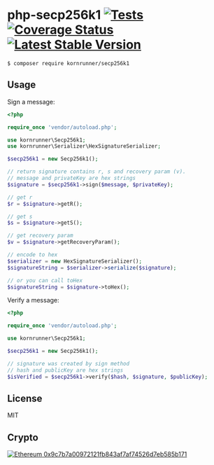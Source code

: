 # php-secp256k1 [![Tests](https://github.com/kornrunner/php-secp256k1/actions/workflows/tests.yml/badge.svg?branch=master)](https://github.com/kornrunner/php-secp256k1/actions/workflows/tests.yml) [![Coverage Status](https://coveralls.io/repos/github/kornrunner/php-secp256k1/badge.svg?branch=master)](https://coveralls.io/github/kornrunner/php-secp256k1?branch=master) [![Latest Stable Version](https://poser.pugx.org/kornrunner/secp256k1/v/stable)](https://packagist.org/packages/kornrunner/secp256k1)

```lang=bash
$ composer require kornrunner/secp256k1
```

## Usage

Sign a message:

```php
<?php

require_once 'vendor/autoload.php';

use kornrunner\Secp256k1;
use kornrunner\Serializer\HexSignatureSerializer;

$secp256k1 = new Secp256k1();

// return signature contains r, s and recovery param (v).
// message and privateKey are hex strings
$signature = $secp256k1->sign($message, $privateKey);

// get r
$r = $signature->getR();

// get s
$s = $signature->getS();

// get recovery param
$v = $signature->getRecoveryParam();

// encode to hex
$serializer = new HexSignatureSerializer();
$signatureString = $serializer->serialize($signature);

// or you can call toHex
$signatureString = $signature->toHex();
```

Verify a message:

```php
<?php

require_once 'vendor/autoload.php';

use kornrunner\Secp256k1;

$secp256k1 = new Secp256k1();

// signature was created by sign method
// hash and publicKey are hex strings
$isVerified = $secp256k1->verify($hash, $signature, $publicKey);
```

## License

MIT

## Crypto


[![Ethereum](https://user-images.githubusercontent.com/725986/61891022-0d0c7f00-af09-11e9-829f-096c039bbbfa.png) 0x9c7b7a00972121fb843af7af74526d7eb585b171][Ethereum]

[Ethereum]: https://etherscan.io/address/0x9c7b7a00972121fb843af7af74526d7eb585b171 "Donate with Ethereum"
